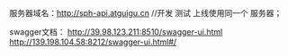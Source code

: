服务器域名：http://sph-api.atguigu.cn
//开发 测试 上线使用同一个 服务器；

swagger文档：
http://39.98.123.211:8510/swagger-ui.html
http://139.198.104.58:8212/swagger-ui.html#/
